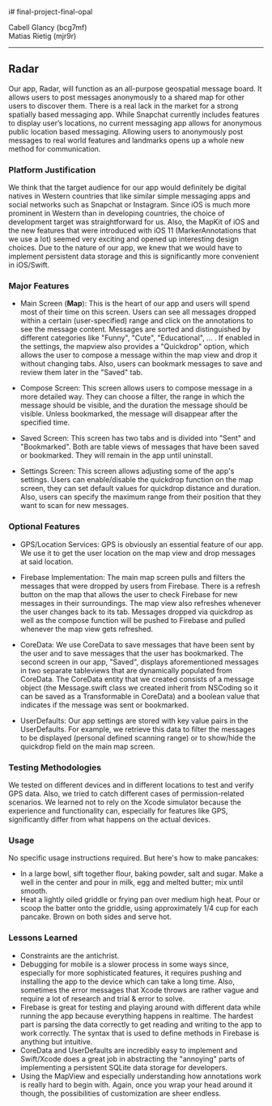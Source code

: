 i# final-project-final-opal

Cabell Glancy (bcg7mf) <br>
Matias Rietig (mjr9r)

---
## Radar
Our app, Radar, will function as an all-purpose geospatial message board. It allows users to post messages anonymously to a shared map for other users to discover them. There is a real lack in the market for a strong spatially based messaging app. While Snapchat currently includes features to display user’s locations, no current messaging app allows for anonymous public location based messaging. Allowing users to anonymously post messages to real world features and landmarks opens up a whole new method for communication. 

### Platform Justification
We think that the target audience for our app would definitely be digital natives in Western countries that like similar simple messaging apps and social networks such as Snapchat or Instagram. Since iOS is much more prominent in Western than in developing countries, the choice of development target was straightforward for us. Also, the MapKit of iOS and the new features that were introduced with iOS 11 (MarkerAnnotations that we use a lot) seemed very exciting and opened up interesting design choices.
Due to the nature of our app, we knew that we would have to implement persistent data storage and this is significantly more convenient in iOS/Swift.

### Major Features
- Main Screen (**Map**): This is the heart of our app and users will spend most of their time on this screen. Users can see all messages dropped within a certain (user-specified) range and click on the annotations to see the message content. Messages are sorted and distinguished by different categories like "Funny", "Cute", "Educational", ... . If enabled in the settings, the mapview also provides a "Quickdrop" option, which allows the user to compose a message within the map view and drop it without changing tabs. Also, users can bookmark messages to save and review them later in the "Saved" tab.

- Compose Screen: This screen allows users to compose message in a more detailed way. They can choose a filter, the range in which the message should be visible, and the duration the message should be visible. Unless bookmarked, the message will disappear after the specified time.

- Saved Screen: This screen has two tabs and is divided into "Sent" and "Bookmarked". Both are table views of messages that have been saved or bookmarked. They will remain in the app until uninstall.

- Settings Screen: This screen allows adjusting some of the app's settings. Users can enable/disable the quickdrop function on the map screen, they can set default values for quickdrop distance and duration. Also, users can specify the maximum range from their position that they want to scan for new messages.

### Optional Features
- GPS/Location Services: GPS is obviously an essential feature of our app. We use it to get the user location on the map view and drop messages at said location. 

- Firebase Implementation: The main map screen pulls and filters the messages that were dropped by users from Firebase. There is a refresh button on the map that allows the user to check Firebase for new messages in their surroundings. The map view also refreshes whenever the user changes back to its tab. Messages dropped via quickdrop as well as the compose function will be pushed to Firebase and pulled whenever the map view gets refreshed.

- CoreData: We use CoreData to save messages that have been sent by the user and to save messages that the user has bookmarked. The second screen in our app, "Saved", displays aforementioned messages in two separate tableviews that are dynamically populated from CoreData. The CoreData entity that we created consists of a message object (the Message.swift class we created inherit from NSCoding so it can be saved as a Transformable in CoreData) and a boolean value that indicates if the message was sent or bookmarked.

- UserDefaults: Our app settings are stored with key value pairs in the UserDefaults. For example, we retrieve this data to filter the messages to be displayed (personal defined scanning range) or to show/hide the quickdrop field on the main map screen. 

### Testing Methodologies
We tested on different devices and in different locations to test and verify GPS data. Also, we tried to catch different cases of permission-related scenarios. We learned not to rely on the Xcode simulator because the experience and functionality can, especially for features like GPS, significantly differ from what happens on the actual devices.

### Usage
No specific usage instructions required. But here's how to make pancakes:
- In a large bowl, sift together flour, baking powder, salt and sugar. Make a well in the center and pour in milk, egg and melted butter; mix until smooth.
- Heat a lightly oiled griddle or frying pan over medium high heat. Pour or scoop the batter onto the griddle, using approximately 1/4 cup for each pancake. Brown on both sides and serve hot.

### Lessons Learned
- Constraints are the antichrist.
- Debugging for mobile is a slower process in some ways since, especially for more sophisticated features, it requires pushing and installing the app to the device which can take a long time. Also, sometimes the error messages that Xcode throws are rather vague and require a lot of research and trial & error to solve.
- Firebase is great for testing and playing around with different data while running the app because everything happens in realtime. The hardest part is parsing the data correctly to get reading and writing to the app to work correctly. The syntax that is used to define methods in Firebase is anything but intuitive.
- CoreData and UserDefaults are incredibly easy to implement and Swift/Xcode does a great job in abstracting the "annoying" parts of implementing a persistent SQLite data storage for developers.
- Using the MapView and especially understanding how annotations work is really hard to begin with. Again, once you wrap your head around it though, the possibilities of customization are sheer endless.
